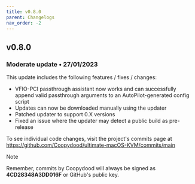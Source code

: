 ```yaml
---
title: v0.8.0
parent: Changelogs
nav_order: -2
---
```


## v0.8.0
### Moderate update • 27/01/2023

This update includes the following features / fixes / changes:

- VFIO-PCI passthrough assistant now works and can successfully append valid passthrough arguments to an AutoPilot-generated config script
- Updates can now be downloaded manually using the updater
- Patched updater to support 0.X versions
- Fixed an issue where the updater may detect a public build as pre-release

To see individual code changes, visit the project's commits page at https://github.com/Coopydood/ultimate-macOS-KVM/commits/main 

> [!NOTE]
> Remember, commits by Coopydood will always be signed as **4CD28348A3DD016F** or GitHub's public key. 
